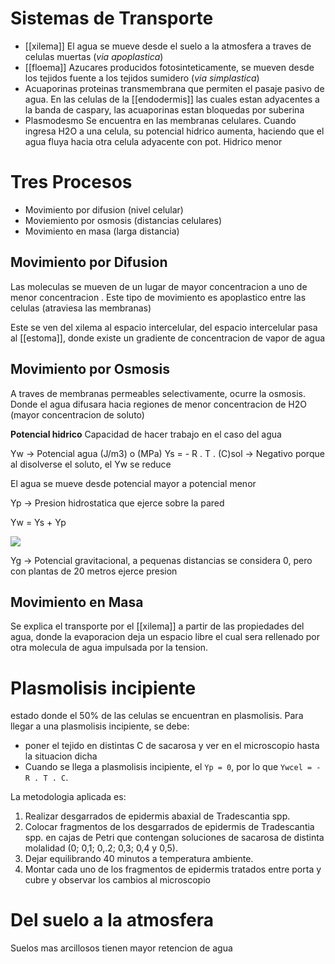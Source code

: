 # Sistemas de Transporte

- [[xilema]]
  El agua se mueve desde el suelo a la atmosfera a traves de celulas muertas (*via apoplastica*)
- [[floema]]
  Azucares producidos fotosinteticamente, se mueven desde los tejidos fuente a los tejidos sumidero (*via simplastica*)
- Acuaporinas
  proteinas transmembrana que permiten el pasaje pasivo de agua.
  En las celulas de la [[endodermis]] las cuales estan adyacentes a la banda de caspary, las acuaporinas estan bloquedas por suberina
- Plasmodesmo
  Se encuentra en las membranas celulares. Cuando ingresa H2O a una celula, su potencial hidrico aumenta, haciendo que el agua fluya hacia otra celula adyacente con pot. Hidrico menor

# Tres Procesos

- Movimiento por difusion (nivel celular)
- Moviemiento por osmosis (distancias celulares)
- Movimiento en masa (larga distancia)

## Movimiento por Difusion

Las moleculas se mueven de un lugar de mayor concentracion a uno de menor concentracion .
Este tipo de movimiento es apoplastico entre las celulas (atraviesa las membranas)

Este se ven del xilema al espacio intercelular, del espacio intercelular pasa al [[estoma]], donde existe un gradiente de concentracion de vapor de agua

## Movimiento por Osmosis

A traves de membranas permeables selectivamente, ocurre la osmosis. Donde el agua difusara hacia regiones de menor concentracion de H2O (mayor concentracion de soluto)

**Potencial hidrico**
Capacidad de hacer trabajo en el caso del agua

Yw → Potencial agua (J/m3) o (MPa)
Ys = - R . T . (C)sol → Negativo porque al disolverse el soluto, el Yw se reduce

El agua se mueve desde potencial mayor a potencial menor

Yp → Presion hidrostatica que ejerce sobre la pared

Yw = Ys + Yp

![](https://i.imgur.com/nR7KKYV.png)

Yg → Potencial gravitacional, a pequenas distancias se considera 0, pero con plantas de 20 metros ejerce presion

## Movimiento en Masa

Se explica el transporte por el [[xilema]] a partir de las propiedades del agua, donde la evaporacion deja un espacio libre el cual sera rellenado por otra molecula de agua impulsada por la tension.

# Plasmolisis incipiente
estado donde el 50% de las celulas se encuentran en plasmolisis.
Para llegar a una plasmolisis incipiente, se debe:
- poner el tejido en distintas C de sacarosa y ver en el microscopio hasta la situacion dicha
- Cuando se llega a plasmolisis incipiente, el  `Yp = 0`, por lo que `Ywcel = - R . T . C`.

La metodologia aplicada es:
1. Realizar desgarrados de epidermis abaxial de Tradescantia spp.
2. Colocar fragmentos de los desgarrados de epidermis de Tradescantia spp. en cajas de Petri que contengan soluciones de sacarosa de distinta molalidad (0; 0,1; 0,.2; 0,3; 0,4 y 0,5).
3. Dejar equilibrando 40 minutos a temperatura ambiente.
4. Montar cada uno de los fragmentos de epidermis tratados entre porta y cubre y observar los cambios al microscopio

# Del suelo a la atmosfera
Suelos mas arcillosos tienen mayor retencion de agua